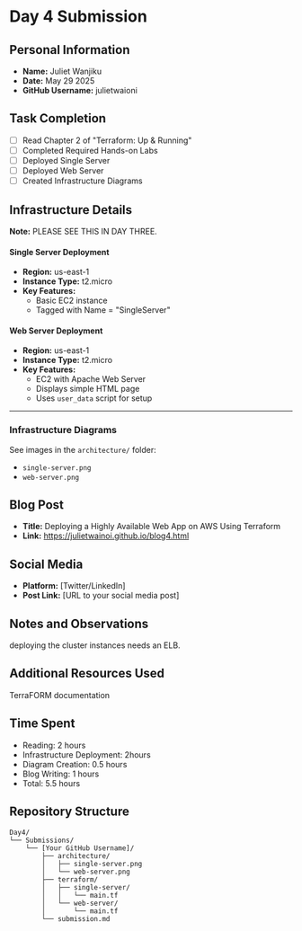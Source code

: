 # Day 4 Submission

## Personal Information
- **Name:** Juliet Wanjiku
- **Date:** May 29 2025
- **GitHub Username:** julietwaioni

## Task Completion
- [ ] Read Chapter 2 of "Terraform: Up & Running"
- [ ] Completed Required Hands-on Labs
- [ ] Deployed Single Server
- [ ] Deployed Web Server
- [ ] Created Infrastructure Diagrams

## Infrastructure Details

**Note:** PLEASE SEE THIS IN DAY THREE.
#### Single Server Deployment
- **Region:** us-east-1
- **Instance Type:** t2.micro
- **Key Features:**
  - Basic EC2 instance
  - Tagged with Name = "SingleServer"

#### Web Server Deployment
- **Region:** us-east-1
- **Instance Type:** t2.micro
- **Key Features:**
  - EC2 with Apache Web Server
  - Displays simple HTML page
  - Uses `user_data` script for setup

---

### Infrastructure Diagrams
See images in the `architecture/` folder:
- `single-server.png`
- `web-server.png`

## Blog Post
- **Title:** Deploying a Highly Available Web App on AWS Using Terraform
- **Link:** https://julietwainoi.github.io/blog4.html

## Social Media
- **Platform:** [Twitter/LinkedIn]
- **Post Link:** [URL to your social media post]

## Notes and Observations
deploying the cluster instances needs an ELB.

## Additional Resources Used
TerraFORM documentation

## Time Spent
- Reading: 2 hours
- Infrastructure Deployment: 2hours
- Diagram Creation: 0.5 hours
- Blog Writing: 1 hours
- Total: 5.5 hours

## Repository Structure
```
Day4/
└── Submissions/
    └── [Your GitHub Username]/
        ├── architecture/
        │   ├── single-server.png
        │   └── web-server.png
        ├── terraform/
        │   ├── single-server/
        │   │   └── main.tf
        │   └── web-server/
        │       └── main.tf
        └── submission.md
``` 



